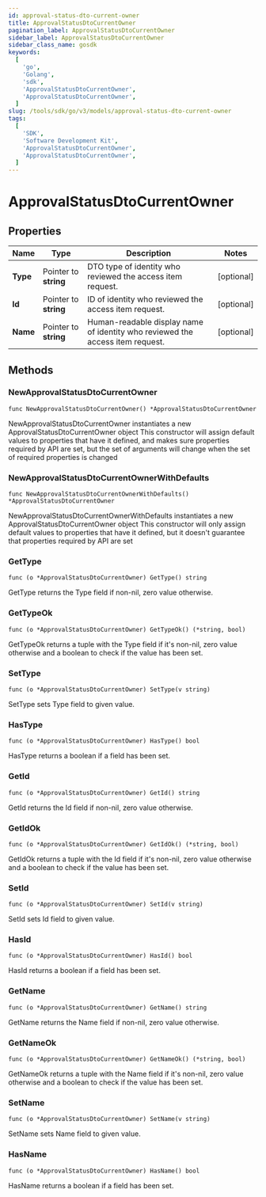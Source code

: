 ```yaml
---
id: approval-status-dto-current-owner
title: ApprovalStatusDtoCurrentOwner
pagination_label: ApprovalStatusDtoCurrentOwner
sidebar_label: ApprovalStatusDtoCurrentOwner
sidebar_class_name: gosdk
keywords:
  [
    'go',
    'Golang',
    'sdk',
    'ApprovalStatusDtoCurrentOwner',
    'ApprovalStatusDtoCurrentOwner',
  ]
slug: /tools/sdk/go/v3/models/approval-status-dto-current-owner
tags:
  [
    'SDK',
    'Software Development Kit',
    'ApprovalStatusDtoCurrentOwner',
    'ApprovalStatusDtoCurrentOwner',
  ]
---
```


# ApprovalStatusDtoCurrentOwner

## Properties

| Name | Type | Description | Notes |
| --- | --- | --- | --- |
| **Type** | Pointer to **string** | DTO type of identity who reviewed the access item request. | [optional] |
| **Id** | Pointer to **string** | ID of identity who reviewed the access item request. | [optional] |
| **Name** | Pointer to **string** | Human-readable display name of identity who reviewed the access item request. | [optional] |

## Methods

### NewApprovalStatusDtoCurrentOwner

`func NewApprovalStatusDtoCurrentOwner() *ApprovalStatusDtoCurrentOwner`

NewApprovalStatusDtoCurrentOwner instantiates a new ApprovalStatusDtoCurrentOwner object This constructor will assign default values to properties that have it defined, and makes sure properties required by API are set, but the set of arguments will change when the set of required properties is changed

### NewApprovalStatusDtoCurrentOwnerWithDefaults

`func NewApprovalStatusDtoCurrentOwnerWithDefaults() *ApprovalStatusDtoCurrentOwner`

NewApprovalStatusDtoCurrentOwnerWithDefaults instantiates a new ApprovalStatusDtoCurrentOwner object This constructor will only assign default values to properties that have it defined, but it doesn't guarantee that properties required by API are set

### GetType

`func (o *ApprovalStatusDtoCurrentOwner) GetType() string`

GetType returns the Type field if non-nil, zero value otherwise.

### GetTypeOk

`func (o *ApprovalStatusDtoCurrentOwner) GetTypeOk() (*string, bool)`

GetTypeOk returns a tuple with the Type field if it's non-nil, zero value otherwise and a boolean to check if the value has been set.

### SetType

`func (o *ApprovalStatusDtoCurrentOwner) SetType(v string)`

SetType sets Type field to given value.

### HasType

`func (o *ApprovalStatusDtoCurrentOwner) HasType() bool`

HasType returns a boolean if a field has been set.

### GetId

`func (o *ApprovalStatusDtoCurrentOwner) GetId() string`

GetId returns the Id field if non-nil, zero value otherwise.

### GetIdOk

`func (o *ApprovalStatusDtoCurrentOwner) GetIdOk() (*string, bool)`

GetIdOk returns a tuple with the Id field if it's non-nil, zero value otherwise and a boolean to check if the value has been set.

### SetId

`func (o *ApprovalStatusDtoCurrentOwner) SetId(v string)`

SetId sets Id field to given value.

### HasId

`func (o *ApprovalStatusDtoCurrentOwner) HasId() bool`

HasId returns a boolean if a field has been set.

### GetName

`func (o *ApprovalStatusDtoCurrentOwner) GetName() string`

GetName returns the Name field if non-nil, zero value otherwise.

### GetNameOk

`func (o *ApprovalStatusDtoCurrentOwner) GetNameOk() (*string, bool)`

GetNameOk returns a tuple with the Name field if it's non-nil, zero value otherwise and a boolean to check if the value has been set.

### SetName

`func (o *ApprovalStatusDtoCurrentOwner) SetName(v string)`

SetName sets Name field to given value.

### HasName

`func (o *ApprovalStatusDtoCurrentOwner) HasName() bool`

HasName returns a boolean if a field has been set.
